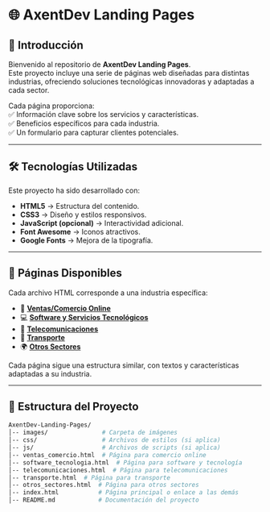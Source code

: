 # 🌐 AxentDev Landing Pages

## 📌 Introducción

Bienvenido al repositorio de **AxentDev Landing Pages**.  
Este proyecto incluye una serie de páginas web diseñadas para distintas industrias, ofreciendo soluciones tecnológicas innovadoras y adaptadas a cada sector.  

Cada página proporciona:  
✅ Información clave sobre los servicios y características.  
✅ Beneficios específicos para cada industria.  
✅ Un formulario para capturar clientes potenciales.  

---

## 🛠️ Tecnologías Utilizadas

Este proyecto ha sido desarrollado con:

- **HTML5** → Estructura del contenido.  
- **CSS3** → Diseño y estilos responsivos.  
- **JavaScript (opcional)** → Interactividad adicional.  
- **Font Awesome** → Iconos atractivos.  
- **Google Fonts** → Mejora de la tipografía.  

---

## 📄 Páginas Disponibles

Cada archivo HTML corresponde a una industria específica:

- 🛒 **[Ventas/Comercio Online](ventas_comercio.html)**
- 💻 **[Software y Servicios Tecnológicos](software_tecnologia.html)**
- 📡 **[Telecomunicaciones](telecomunicaciones.html)**
- 🚛 **[Transporte](transporte.html)**
- 🌍 **[Otros Sectores](otros_sectores.html)**

Cada página sigue una estructura similar, con textos y características adaptadas a su industria.

---

## 📁 Estructura del Proyecto

```bash
AxentDev-Landing-Pages/
│-- images/               # Carpeta de imágenes
│-- css/                  # Archivos de estilos (si aplica)
│-- js/                   # Archivos de scripts (si aplica)
│-- ventas_comercio.html  # Página para comercio online
│-- software_tecnologia.html  # Página para software y tecnología
│-- telecomunicaciones.html  # Página para telecomunicaciones
│-- transporte.html  # Página para transporte
│-- otros_sectores.html  # Página para otros sectores
│-- index.html           # Página principal o enlace a las demás
│-- README.md            # Documentación del proyecto

